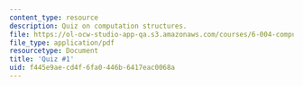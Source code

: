 ```yaml
---
content_type: resource
description: Quiz on computation structures.
file: https://ol-ocw-studio-app-qa.s3.amazonaws.com/courses/6-004-computation-structures-spring-2009/f445e9aecd4f6fa0446b6417eac0068a_MIT6_004s09_quiz01.pdf
file_type: application/pdf
resourcetype: Document
title: 'Quiz #1'
uid: f445e9ae-cd4f-6fa0-446b-6417eac0068a
---
```

